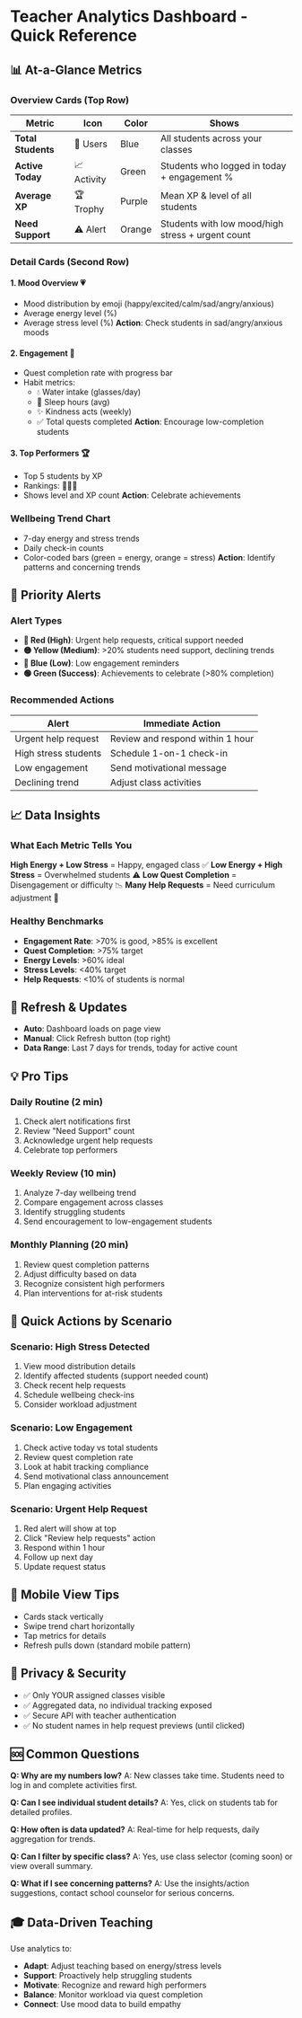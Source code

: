 # Teacher Analytics Dashboard - Quick Reference

## 📊 At-a-Glance Metrics

### Overview Cards (Top Row)
| Metric | Icon | Color | Shows |
|--------|------|-------|-------|
| **Total Students** | 👥 Users | Blue | All students across your classes |
| **Active Today** | 📈 Activity | Green | Students who logged in today + engagement % |
| **Average XP** | 🏆 Trophy | Purple | Mean XP & level of all students |
| **Need Support** | ⚠️ Alert | Orange | Students with low mood/high stress + urgent count |

### Detail Cards (Second Row)

#### 1. Mood Overview 💗
- Mood distribution by emoji (happy/excited/calm/sad/angry/anxious)
- Average energy level (%)
- Average stress level (%)
**Action**: Check students in sad/angry/anxious moods

#### 2. Engagement 🎯
- Quest completion rate with progress bar
- Habit metrics:
  - 💧 Water intake (glasses/day)
  - 🌙 Sleep hours (avg)
  - ✨ Kindness acts (weekly)
  - ✅ Total quests completed
**Action**: Encourage low-completion students

#### 3. Top Performers 🏆
- Top 5 students by XP
- Rankings: 🥇🥈🥉
- Shows level and XP count
**Action**: Celebrate achievements

### Wellbeing Trend Chart
- 7-day energy and stress trends
- Daily check-in counts
- Color-coded bars (green = energy, orange = stress)
**Action**: Identify patterns and concerning trends

## 🚨 Priority Alerts

### Alert Types
- **🔴 Red (High)**: Urgent help requests, critical support needed
- **🟡 Yellow (Medium)**: >20% students need support, declining trends
- **🔵 Blue (Low)**: Low engagement reminders
- **🟢 Green (Success)**: Achievements to celebrate (>80% completion)

### Recommended Actions
| Alert | Immediate Action |
|-------|-----------------|
| Urgent help request | Review and respond within 1 hour |
| High stress students | Schedule 1-on-1 check-in |
| Low engagement | Send motivational message |
| Declining trend | Adjust class activities |

## 📈 Data Insights

### What Each Metric Tells You

**High Energy + Low Stress** = Happy, engaged class ✅
**Low Energy + High Stress** = Overwhelmed students ⚠️
**Low Quest Completion** = Disengagement or difficulty 📉
**Many Help Requests** = Need curriculum adjustment 🔧

### Healthy Benchmarks
- **Engagement Rate**: >70% is good, >85% is excellent
- **Quest Completion**: >75% target
- **Energy Levels**: >60% ideal
- **Stress Levels**: <40% target
- **Help Requests**: <10% of students is normal

## 🔄 Refresh & Updates

- **Auto**: Dashboard loads on page view
- **Manual**: Click Refresh button (top right)
- **Data Range**: Last 7 days for trends, today for active count

## 💡 Pro Tips

### Daily Routine (2 min)
1. Check alert notifications first
2. Review "Need Support" count
3. Acknowledge urgent help requests
4. Celebrate top performers

### Weekly Review (10 min)
1. Analyze 7-day wellbeing trend
2. Compare engagement across classes
3. Identify struggling students
4. Send encouragement to low-engagement students

### Monthly Planning (20 min)
1. Review quest completion patterns
2. Adjust difficulty based on data
3. Recognize consistent high performers
4. Plan interventions for at-risk students

## 🎯 Quick Actions by Scenario

### Scenario: High Stress Detected
1. View mood distribution details
2. Identify affected students (support needed count)
3. Check recent help requests
4. Schedule wellbeing check-ins
5. Consider workload adjustment

### Scenario: Low Engagement
1. Check active today vs total students
2. Review quest completion rate
3. Look at habit tracking compliance
4. Send motivational class announcement
5. Plan engaging activities

### Scenario: Urgent Help Request
1. Red alert will show at top
2. Click "Review help requests" action
3. Respond within 1 hour
4. Follow up next day
5. Update request status

## 📱 Mobile View Tips
- Cards stack vertically
- Swipe trend chart horizontally
- Tap metrics for details
- Refresh pulls down (standard mobile pattern)

## 🔐 Privacy & Security
- ✅ Only YOUR assigned classes visible
- ✅ Aggregated data, no individual tracking exposed
- ✅ Secure API with teacher authentication
- ✅ No student names in help request previews (until clicked)

## 🆘 Common Questions

**Q: Why are my numbers low?**
A: New classes take time. Students need to log in and complete activities first.

**Q: Can I see individual student details?**
A: Yes, click on students tab for detailed profiles.

**Q: How often is data updated?**
A: Real-time for help requests, daily aggregation for trends.

**Q: Can I filter by specific class?**
A: Yes, use class selector (coming soon) or view overall summary.

**Q: What if I see concerning patterns?**
A: Use the insights/action suggestions, contact school counselor for serious concerns.

## 🎓 Data-Driven Teaching

Use analytics to:
- **Adapt**: Adjust teaching based on energy/stress levels
- **Support**: Proactively help struggling students
- **Motivate**: Recognize and reward high performers
- **Balance**: Monitor workload via quest completion
- **Connect**: Use mood data to build empathy
